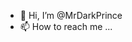 - 👋 Hi, I’m @MrDarkPrince
- 📫 How to reach me ...

<!---
MrDarkPrince/MrDarkPrince is a ✨ special ✨ repository because its `README.md` (this file) appears on your GitHub profile.
You can click the Preview link to take a look at your changes.
--->
